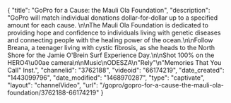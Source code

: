 {
    "title": "GoPro for a Cause: the Mauli Ola Foundation",
    "description": "GoPro will match individual donations dollar-for-dollar up to a specified amount for each cause. \n\nThe Mauli Ola Foundation is dedicated to providing hope and confidence to individuals living with genetic diseases and connecting people with the healing power of the ocean.\n\nFollow Breana, a teenager living with cystic fibrosis, as she heads to the North Shore for the Jamie O'Brein Surf Experience Day.\n\nShot 100% on the HERO4\u00ae camera\n\nMusic\nODESZA\n\"Rely\"\n\"Memories That You Call\" Inst.",
    "channelid": "3762188",
    "videoid": "66174219",
    "date_created": "1443099796",
    "date_modified": "1468970287",
    "type": "captivate",
    "layout": "channelVideo",
    "url": "\/gopro\/gopro-for-a-cause-the-mauli-ola-foundation\/3762188-66174219"
}